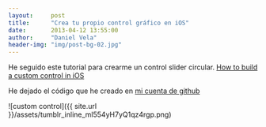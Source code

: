 ```yaml
---
layout:     post
title:      "Crea tu propio control gráfico en iOS"
date:       2013-04-12 13:55:00
author:     "Daniel Vela"
header-img: "img/post-bg-02.jpg"
---
```



He seguido este tutorial para crearme un control slider circular. [How to build a custom control in iOS](http://www.thinkandbuild.it/how-to-build-a-custom-control-in-ios/)

He dejado el código que he creado en [mi cuenta de github](https://github.com/veladan/CustomControl)


![custom control]({{ site.url }}/assets/tumblr_inline_ml554yH7yQ1qz4rgp.png)